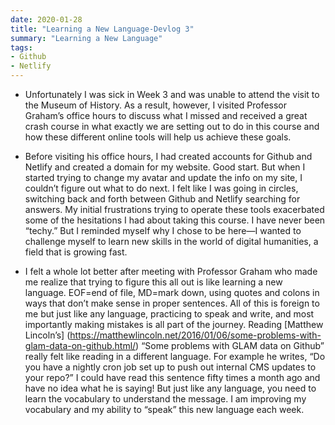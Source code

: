 ```yaml
---
date: 2020-01-28
title: "Learning a New Language-Devlog 3"
summary: "Learning a New Language"
tags:
- Github
- Netlify
---
```


+ Unfortunately I was sick in Week 3 and was unable to attend the visit to the Museum of History. As a result, however, I visited Professor Graham’s office hours to discuss what I missed and received a great crash course in what exactly we are setting out to do in this course and how these different online tools will help us achieve these goals.

+ Before visiting his office hours, I had created accounts for Github and Netlify and created a domain for my website. Good start. But when I started trying to change my avatar and update the info on my site, I couldn’t figure out what to do next. I felt like I was going in circles, switching back and forth between Github and Netlify searching for answers. My initial frustrations trying to operate these tools exacerbated some of the hesitations I had about taking this course. I have never been “techy.” But I reminded myself why I chose to be here—I wanted to challenge myself to learn new skills in the world of digital humanities, a field that is growing fast. 

+ I felt a whole lot better after meeting with Professor Graham who made me realize that trying to figure this all out is like learning a new language. EOF=end of file, MD=mark down, using quotes and colons in ways that don’t make sense in proper sentences. All of this is foreign to me but just like any language, practicing to speak and write, and most importantly making mistakes is all part of the journey. Reading [Matthew Lincoln’s] (https://matthewlincoln.net/2016/01/06/some-problems-with-glam-data-on-github.html/) “Some problems with GLAM data on Github” really felt like reading in a different language. For example he writes, “Do you have a nightly cron job set up to push out internal CMS updates to your repo?” I could have read this sentence fifty times a month ago and have no idea what he is saying! But just like any language, you need to learn the vocabulary to understand the message. I am improving my vocabulary and my ability to “speak” this new language each week.
